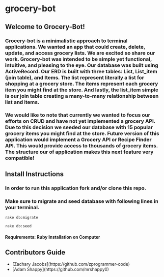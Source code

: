 # grocery-bot
<!-- Short Description -->
## Welcome to Grocery-Bot!
### Grocery-bot is a minimalistic approach to terminal applications. We wanted an app that could create, delete, update, and access grocery lists. We are excited so share our work. Grocery-bot was intended to be simple yet functional, intuitive, and pleasing to the eye. Our database was built using ActiveRecord. Our ERD is built with three tables: List, List_item (join table), and Items. The list represent literally a list for shopping at a grocery store. The items represent each grocery item you might find at the store. And lastly, the list_item simple is our join table creating a many-to-many relationship between list and items. 

### We would like to note that currently we wanted to focus our efforts on CRUD and have not yet implemented a grocery API. Due to this decision we seeded our database with 15 popular grocery items you might find at the store. Future version of this application would implement a Grocery API or Recipe Finder API. This would provide access to thousands of grocery items. The structure our of application makes this next feature very compatible!
<!-- Install instructions -->
## Install Instructions
### In order to run this application fork and/or clone this repo.
### Make sure to migrate and seed database with following lines in your terminal.
```
rake db:migrate

rake db:seed
```
#### Requirements: Ruby Installation on Computer


<!-- Contributors Guide -->
## Contributors Guide
<ul>
    <li>[Zachary Jacobs](https://github.com/zprogrammer-code)</li>
    <li>[Adam Shappy](https://github.com/mrshappy0)</li>
</ul>